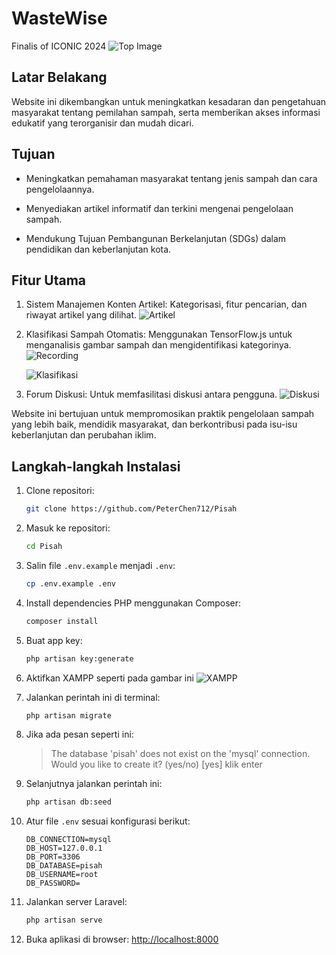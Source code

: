 # WasteWise
Finalis of ICONIC 2024
![Top Image](README/top.jpg)


## Latar Belakang

Website ini dikembangkan untuk meningkatkan kesadaran dan pengetahuan masyarakat tentang pemilahan sampah, serta memberikan akses informasi edukatif yang terorganisir dan mudah dicari.

## Tujuan

- Meningkatkan pemahaman masyarakat tentang jenis sampah dan cara pengelolaannya.

- Menyediakan artikel informatif dan terkini mengenai pengelolaan sampah.

- Mendukung Tujuan Pembangunan Berkelanjutan (SDGs) dalam pendidikan dan keberlanjutan kota.

## Fitur Utama

1. Sistem Manajemen Konten Artikel: Kategorisasi, fitur pencarian, dan riwayat artikel yang dilihat.
    ![Artikel](README/artikel.png)

2. Klasifikasi Sampah Otomatis: Menggunakan TensorFlow.js untuk menganalisis gambar sampah dan mengidentifikasi kategorinya.
    ![Recording](README/Recording%202025-02-13%20002927(1).gif)

    ![Klasifikasi](README/klasifikasi.png)

3. Forum Diskusi: Untuk memfasilitasi diskusi antara pengguna.
    ![Diskusi](README/diskusi.png)


Website ini bertujuan untuk mempromosikan praktik pengelolaan sampah yang lebih baik, mendidik masyarakat, dan berkontribusi pada isu-isu keberlanjutan dan perubahan iklim.


## Langkah-langkah Instalasi

1. Clone repositori:
    ```bash
    git clone https://github.com/PeterChen712/Pisah
    ```

2. Masuk ke repositori:
    ```bash 
    cd Pisah
    ```

3. Salin file `.env.example` menjadi `.env`:
    ```bash
    cp .env.example .env
    ```

4. Install dependencies PHP menggunakan Composer:
    ```bash
    composer install
    ```

5. Buat app key:
    ```bash
    php artisan key:generate
    ```

6. Aktifkan XAMPP seperti pada gambar ini
    ![XAMPP](README/step1.png)

7. Jalankan perintah ini di terminal:
    ```bash
    php artisan migrate
    ```

8. Jika ada pesan seperti ini:
    > The database 'pisah' does not exist on the 'mysql' connection. Would you like to create it? (yes/no) [yes]
    klik enter


9. Selanjutnya jalankan perintah ini:
    ```bash
    php artisan db:seed
    ```

10. Atur file `.env` sesuai konfigurasi berikut:
    ```env
    DB_CONNECTION=mysql
    DB_HOST=127.0.0.1
    DB_PORT=3306
    DB_DATABASE=pisah
    DB_USERNAME=root
    DB_PASSWORD=
    ```

11. Jalankan server Laravel:
    ```bash
    php artisan serve
    ```

12. Buka aplikasi di browser:
    [http://localhost:8000](http://localhost:8000)
